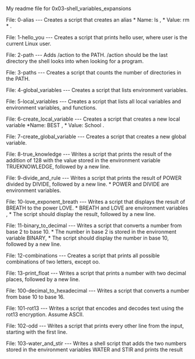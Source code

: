 My readme file for 0x03-shell_variables_expansions

File: 0-alias --- Creates a script that creates an alias * Name: ls , * Value: rm * .

File: 1-hello_you --- Creates a script that prints hello user, where user is the current Linux user.

File: 2-path --- Adds /action to the PATH. /action should be the last directory the shell looks into when looking for a program.

File: 3-paths --- Creates a script that counts the number of directories in the PATH.

File: 4-global_variables --- Creates a script that lists environment variables.

File: 5-local_variables --- Creates a script that lists all local variables and environment variables, and functions.

File: 6-create_local_variable --- Creates a script that creates a new local variable *Name: BEST , * Value: School .

File: 7-create_global_variable --- Creates a script that creates a new global variable.

File: 8-true_knowledge --- Writes a script that prints the result of the addition of 128 with the value stored in the environment variable TRUEKNOWLEDGE, followed by a new line.

File: 9-divide_and_rule --- Writes a script that prints the result of POWER divided by DIVIDE, followed by a new line. * POWER and DIVIDE are environment variables.

File: 10-love_exponent_breath --- Writes a script that displays the result of BREATH to the power LOVE. * BREATH and LOVE are environment variables , * The script should display the result, followed by a new line.

File: 11-binary_to_decimal --- Writes a script that converts a number from base 2 to base 10. * The number in base 2 is stored in the environment variable BINARY, * The script should display the number in base 10, followed by a new line.

File: 12-combinations --- Creates a script that prints all possible combinations of two letters, except oo.

File: 13-print_float --- Writes a script that prints a number with two decimal places, followed by a new line.

File: 100-decimal_to_hexadecimal --- Writes a script that converts a number from base 10 to base 16.

File: 101-rot13 --- Writes a script that encodes and decodes text using the rot13 encryption. Assume ASCII.

File: 102-odd --- Writes a script that prints every other line from the input, starting with the first line.

File: 103-water_and_stir --- Writes a shell script that adds the two numbers stored in the environment variables WATER and STIR and prints the result
